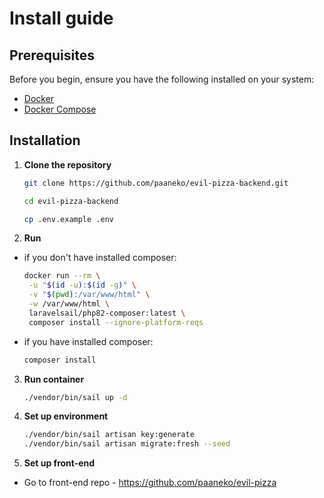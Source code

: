 # Install guide

## Prerequisites

Before you begin, ensure you have the following installed on your system:

- [Docker](https://www.docker.com/get-started)
- [Docker Compose](https://docs.docker.com/compose/install/)

## Installation

1. **Clone the repository**

   ```bash
   git clone https://github.com/paaneko/evil-pizza-backend.git
   
   cd evil-pizza-backend

   cp .env.example .env

2. **Run**

- if you don't have installed composer:
   ```bash
   docker run --rm \
    -u "$(id -u):$(id -g)" \
    -v "$(pwd):/var/www/html" \
    -w /var/www/html \
    laravelsail/php82-composer:latest \
    composer install --ignore-platform-reqs
- if you have installed composer:
    ```bash
    composer install

3. **Run container**

    ```bash
   ./vendor/bin/sail up -d

4. **Set up environment**

    ```bash
    ./vendor/bin/sail artisan key:generate
    ./vendor/bin/sail artisan migrate:fresh --seed

5. **Set up front-end**
- Go to front-end repo - https://github.com/paaneko/evil-pizza
